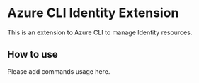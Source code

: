 # Azure CLI Identity Extension #
This is an extension to Azure CLI to manage Identity resources.

## How to use ##
Please add commands usage here.